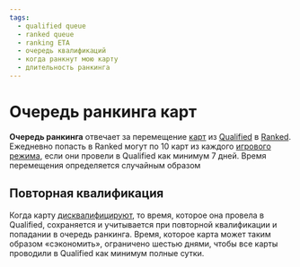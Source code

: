 ```yaml
---
tags:
  - qualified queue
  - ranked queue
  - ranking ETA
  - очередь квалификаций
  - когда ранкнут мою карту
  - длительность ранкинга
---
```


# Очередь ранкинга карт

**Очередь ранкинга** отвечает за перемещение [карт](/wiki/Beatmap) из [Qualified](/wiki/Beatmap/Category#qualified) в [Ranked](/wiki/Beatmap/Category#ranked). Ежедневно попасть в Ranked могут по 10 карт из каждого [игрового режима](/wiki/Game_mode), если они провели в Qualified как минимум 7 дней. Время перемещения определяется случайным образом

## Повторная квалификация

Когда карту [дисквалифицируют](/wiki/Beatmap_ranking_procedure#cброс-номинации), то время, которое она провела в Qualified, сохраняется и учитывается при повторной квалификации и попадании в очередь ранкинга. Время, которое карта может таким образом «сэкономить», ограничено шестью днями, чтобы все карты проводили в Qualified как минимум полные сутки.
